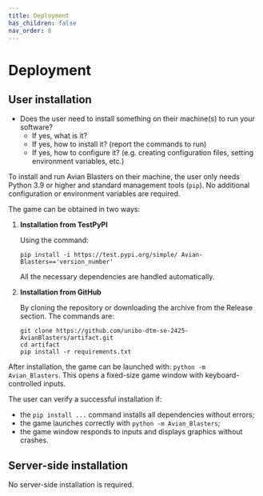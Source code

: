 ```yaml
---
title: Deployment
has_children: false
nav_order: 8
---
```


# Deployment

## User installation

- Does the user need to install something on their machine(s) to run your software?
    * If yes, what is it?
    * If yes, how to install it? (report the commands to run)
    * If yes, how to configure it? (e.g. creating configuration files, setting environment variables, etc.)

To install and run Avian Blasters on their machine, the user only needs Python 3.9 or higher and standard management tools (`pip`). No additional configuration or environment variables are required.

The game can be obtained in two ways:

1. **Installation from TestPyPI**
   
   Using the command:

    ```
    pip install -i https://test.pypi.org/simple/ Avian-Blasters=='version_number'
    ```

    All the necessary dependencies are handled automatically.

2. **Installation from GitHub**
   
   By cloning the repository or downloading the archive from the Release section. The commands are:
   
    ```
    git clone https://github.com/unibo-dtm-se-2425-AvianBlasters/artifact.git
    cd artifact
    pip install -r requirements.txt
    ```
After installation, the game can be launched with: `python -m Avian_Blasters`.
This opens a fixed-size game window with keyboard-controlled inputs.

The user can verify a successful installation if:
- the `pip install ...` command installs all dependencies without errors;
- the game launches correctly with `python -m Avian_Blasters`;
- the game window responds to inputs and displays graphics without crashes.

## Server-side installation

No server-side installation is required.